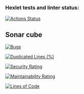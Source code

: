 ### Hexlet tests and linter status:
[![Actions Status](https://github.com/CheshireMug/python-project-83/actions/workflows/hexlet-check.yml/badge.svg)](https://github.com/CheshireMug/python-project-83/actions)


## Sonar cube
[![Bugs](https://sonarcloud.io/api/project_badges/measure?project=CheshireMug_python-project-83&metric=bugs)](https://sonarcloud.io/summary/new_code?id=CheshireMug_python-project-83)

[![Duplicated Lines (%)](https://sonarcloud.io/api/project_badges/measure?project=CheshireMug_python-project-83&metric=duplicated_lines_density)](https://sonarcloud.io/summary/new_code?id=CheshireMug_python-project-83)

[![Security Rating](https://sonarcloud.io/api/project_badges/measure?project=CheshireMug_python-project-83&metric=security_rating)](https://sonarcloud.io/summary/new_code?id=CheshireMug_python-project-83)

[![Maintainability Rating](https://sonarcloud.io/api/project_badges/measure?project=CheshireMug_python-project-83&metric=sqale_rating)](https://sonarcloud.io/summary/new_code?id=CheshireMug_python-project-83)

[![Lines of Code](https://sonarcloud.io/api/project_badges/measure?project=CheshireMug_python-project-83&metric=ncloc)](https://sonarcloud.io/summary/new_code?id=CheshireMug_python-project-83)
